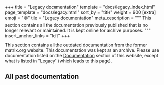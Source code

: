 +++
title = "Legacy documentation"
template = "docs/legacy_index.html"
page_template = "docs/legacy.html"
sort_by = "title"
weight = 900
[extra]
emoji = "🕸️"
tile = "Legacy documentation"
meta_description = """
This section contains all the documentation previously published that is no
longer relevant or maintained. It is kept online for archive purposes.
"""
insert_anchor_links = "left"
+++

This section contains all the outdated documentation from the former matrix.org
website. This documentation was kept as an archive. Please use documentation
listed on the [Documentation](/docs) section of this website, except what is
listed in "Legacy" (which leads to this page).

## All past documentation
